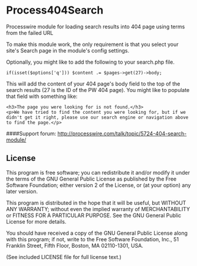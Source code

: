 Process404Search
================

Processwire module for loading search results into 404 page using terms from the failed URL

To make this module work, the only requirement is that you select your site's Search page in the module's config settings.

Optionally, you might like to add the following to your search.php file.
```
if(isset($options['q'])) $content .= $pages->get(27)->body;
```
This will add the content of your 404 page's body field to the top of the search results (27 is the ID of the PW 404 page). You might like to populate that field with something like:

```
<h3>The page you were looking for is not found.</h3>
<p>We have tried to find the content you were looking for, but if we didn't get it right, please use our search engine or navigation above to find the page.</p>
```

####Support forum:
http://processwire.com/talk/topic/5724-404-search-module/


## License

This program is free software; you can redistribute it and/or
modify it under the terms of the GNU General Public License
as published by the Free Software Foundation; either version 2
of the License, or (at your option) any later version.

This program is distributed in the hope that it will be useful,
but WITHOUT ANY WARRANTY; without even the implied warranty of
MERCHANTABILITY or FITNESS FOR A PARTICULAR PURPOSE.  See the
GNU General Public License for more details.

You should have received a copy of the GNU General Public License
along with this program; if not, write to the Free Software
Foundation, Inc., 51 Franklin Street, Fifth Floor, Boston, MA  02110-1301, USA.

(See included LICENSE file for full license text.)